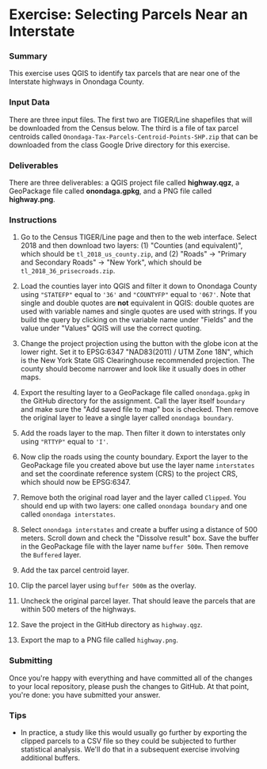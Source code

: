 # Exercise: Selecting Parcels Near an Interstate

### Summary

This exercise uses QGIS to identify tax parcels that are near one of 
the Interstate highways in Onondaga County.

### Input Data

There are three input files. The first two are TIGER/Line shapefiles that 
will be downloaded from the Census below. The third is a file of tax 
parcel centroids called `Onondaga-Tax-Parcels-Centroid-Points-SHP.zip`
that can be downloaded from the class Google Drive directory for this
exercise.

### Deliverables

There are three deliverables: a QGIS project file called **highway.qgz**, 
a GeoPackage file called **onondaga.gpkg**, and a PNG file called 
**highway.png**.

### Instructions

1. Go to the Census TIGER/Line page and then to the web interface. Select 
2018 and then download two layers: (1) "Counties (and equivalent)", which 
should be `tl_2018_us_county.zip`, and (2) "Roads" -> "Primary and 
Secondary Roads" -> "New York", which should be `tl_2018_36_prisecroads.zip`.

1. Load the counties layer into QGIS and filter it down to Onondaga 
County using `"STATEFP"` equal to `'36'` and `"COUNTYFP"` equal to `'067'`.
Note that single and double quotes are **not** equivalent in QGIS: double 
quotes are used with variable names and single quotes are used with 
strings. If you build the query by clicking on the variable name under 
"Fields" and the value under "Values" QGIS will use the correct 
quoting.

1. Change the project projection using the button with the globe icon
at the lower right. Set it to EPSG:6347 "NAD83(2011) / UTM Zone 18N", which 
is the New York State GIS Clearinghouse recommended projection. The county 
should become narrower and look like it usually does in other maps.

1. Export the resulting layer to a GeoPackage file called `onondaga.gpkg`
in the GitHub directory for the assignment. Call the layer itself 
`boundary` and make sure the "Add saved file to map" box is checked. Then 
remove the original layer to leave a single layer called 
`onondaga boundary`.

1. Add the roads layer to the map. Then filter it down to interstates only 
using `"RTTYP"` equal to `'I'`.

1. Now clip the roads using the county boundary. Export the layer to 
the GeoPackage file you created above but use the layer name `interstates`
and set the coordinate reference system (CRS) to the project CRS, which 
should now be EPSG:6347. 

1. Remove both the original road layer and the layer called `Clipped`.
You should end up with two layers: one called `onondaga boundary` and 
one called `onondaga interstates`.

1. Select `onondaga interstates` and create a buffer using a distance of 
500 meters. Scroll down and check the "Dissolve result" box. Save the 
buffer in the GeoPackage file with the layer name `buffer 500m`. Then 
remove the `Buffered` layer.

1. Add the tax parcel centroid layer.

1. Clip the parcel layer using `buffer 500m` as the overlay. 

1. Uncheck the original parcel layer. That should leave the parcels that 
are within 500 meters of the highways.

1. Save the project in the GitHub directory as `highway.qgz`.

1. Export the map to a PNG file called `highway.png`.

### Submitting

Once you're happy with everything and have committed all of the changes to
your local repository, please push the changes to GitHub. At that point, 
you're done: you have submitted your answer.

### Tips

+ In practice, a study like this would usually go further by exporting the 
clipped parcels to a CSV file so they could be subjected to further 
statistical analysis. We'll do that in a subsequent exercise involving 
additional buffers.
